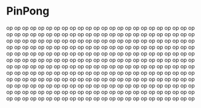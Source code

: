 # PinPong
 op op op op op op op op op op op op op op op op op op op op op op op op op op op op op op op op op op op op op op op op op op op op op op op op op op op op op op op op op op op op op op op op op op op op op op op op op op op op op op op op op op op op op op op op op op op op op op op op op op op op op op op op op op op op op op op op op op op op op op op op op op op op op op op op op op op op op op op op op op op op op op op op op op op op op op op op op op op op op op op op op op op op op op op op op op op op op op op op op op op op op op op op op op op op op op op op op op op op op op op op op op op op op op op op op op op op op op op op op op op op op op op op op op op op op op op op op op op op op op op op op op op op op op op op op op op op op op op op op op op op op op op op op op op op op op op op op op op op op op op op op op op op op op op op
